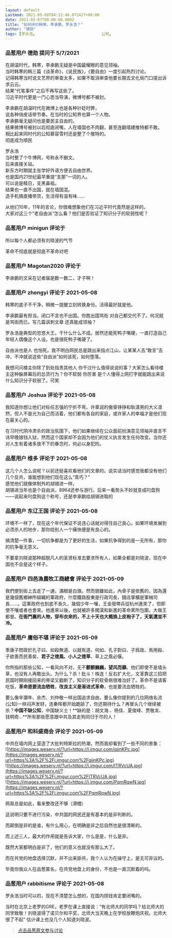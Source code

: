 ```yaml
---
layout: default
Lastmod: 2021-05-08T04:12:46.871427+00:00
date: 2021-05-07T00:00:00.000Z
title: "如何评价韩寒，李承鹏，罗永浩？"
author: "德勋"
tags: [罗永浩,								公知,								韩寒,								李承鹏]
---
```



### 品葱用户 **德勋** 提问于 5/7/2021
    
在胡温时代，韩寒，李承鹏无疑是中国最耀眼的意见领袖。  
当时韩寒的韩三篇《谈革命》，《说民族》，《要自由》一度引起热烈讨论。  
记得韩寒当时说文艺界的审查太多，如果不取消审查他要长期去文化局门口提出诉求云云。  
结果“代笔事件”之后不再写这些了。  
习近平时代更是一门心思当导演，微博号都不被封。  
  
李承鹏在胡温时代在微博上也是各种针砭时弊，  
说各种俏皮话带节奏。在当时的公知界也算一个人物。  
李承鹏毫无疑问也是要民主自由的。  
结果微博号被封以后彻底闭嘴，人在墙国也不肉翻，甚至连翻墙建推特都不敢。  
相比起来同时代的公知慕容雪村还是整了个推特的。  
彻底成为顺民  
  
罗永浩  
当时整了个牛博网，号称永不删文。  
后来直接关站。  
新东方时期就主张学好外语方便去自由世界。  
也是国内21世纪最早重提“支那”一词的人。  
可以说是精日，支黑鼻祖。  
结果也一直不出国，就在墙国混。  
造手机搞直播带货，生活得有滋有味……  
  
从他们10年，11年的言论，你很难想象他们在习近平时代竟然是这样的。  
大家对这三个”老自由派“怎么看？他们是否验证了知识分子的软弱性呢？
    
                

### 品葱用户 **minigun** 评论于 
        
所以每个人都必须有刘晓波的气节  
  
革命不彻底就是彻底不革命对吧
        
                

### 品葱用户 **Magotan2020** 评论于 
        
李承鹏的文采在记者届是数一数二，才子啊！
        
                

### 品葱用户 **zhengyi** 评论于 2021-05-08
        
韩寒的底子不干净，稍微一提醒立刻转换身份。活得最好就是他。  
  
李承鹏最有担当。闭口不言也不出国。你跑出国骂街 对自己都交代不了。何况就是骂街而已。写几篇讽刺文章 还真能成领袖？  
  
罗永浩是典型的忽悠大王。干什么什么不成。居然还能死鸭子嘴硬，一直打造自己年轻人偶像这个人设。也是很死鸭子嘴硬了。  
  
自由派也是人 也怕死。我不明白网民总是跳出来指点江山，让某某人去“敢言”去冲，不冲就说这些“自由派”如何该死，如何堕落。  
  
我想问问楼主你除了到处指责其他人 你干过什么值得说说的事？大家怎么看待楼主这种躲屏幕后的怂货行为？你不软弱 你厉害 是个人懂得上网打字就能跳出来说什么知识分子软弱了。可笑
        
                

### 品葱用户 **Joshua** 评论于 2021-05-08
        
我知道你想让他们对标任志强的宁折不弯、许章润的傲骨铮铮和耿潇男的大义凛然，但人不是光为自己而活着，他们都有各自的家庭，或许家人的幸福才是他们现在最关心的。  
  
在习时代阴冷肃杀的政治氛围下，他们如果继续在公众面前扮演意见领袖并直言不讳早晚锒铛入狱，然而这个国家却不会因为他们的仗义执言发生任何改变。当你还对人生有着诸多放不下的眷念时，何必以身犯险。
        
                

### 品葱用户 **维多** 评论于 2021-05-08
        
这几个人怎么说呢？以前还挺喜欢看他们的文章的。说实话当时感觉我都没有他们几个反共，谁能想到他们现在这么“乖巧？”  
感觉他们就像体制外的胡锡进一样。  
胡锡进当年也是个自由派，8964还参与游行。后来一看势头不妙就变成叼盘狗——说起来叼盘狗这个称号，还是李承鹏给胡锡进取的
        
                

### 品葱用户 **东辽王国** 评论于 2021-05-08
        
环境不一样了，现在这个年代保证不说违心话就对得住自己良心。如果环境发展到必须杀人的地步，那你给别人一个痛快便是有良心的。  
  
搞清楚一件事，一切抗争都是为了更好的生活，如果抗争得到的是一无所有，那你的抗争毫无意义。  
  
不要拿刘晓波那种超脱凡人的圣贤标准去要求所有人，如果全都是刘晓波，现在中国也不会是这个样子。
        
                

### 品葱用户 **四邑漁農牧工商總會** 评论于 2021-05-09
        
我們便到街上去走了一通，滿眼是白旗。然而貌雖如此，內骨子是依舊的，因為還是幾個舊鄉紳所組織的軍政府，什麼鐵路股東是行政司長，錢店掌櫃是軍械司長……。這軍政府也到底不長久，幾個少年一嚷，王金發帶兵從杭州進來了，但即使不嚷或者也會來。他進來以後，也就被許多閑漢和新進的革命黨所包圍，大做王都督。**在衙門裏的人物，穿布衣來的，不上十天也大概換上皮袍子了，天氣還並不冷。**
        
                

### 品葱用户 **庸俗不堪** 评论于 2021-05-09
        
季康子問政於孔子曰、如殺無道、以就有道、何如、孔子對曰、子爲政、焉用殺、子欲善而民善矣、**君子之徳風、小人之徳草**、草上之風必偃。  
  
你所指的那些公知，一看风向不对，无不**颤颤巍巍，望风而靡**。他们即使不是墙头草，也没有人再敢出头。为什么？杀！批斗！株连！反右扩大化，文革靠这三招把民国时期刚接回来的脊梁又戳断了，知识分子的软骨病很难治好了。革命不是请客吃饭，**革命是要流血牺牲**，**改良主义是渐进式革命**，也是要流血牺牲的。  
  
要么像辛灝年、余杰、刘仲敬一样出国追求自由，要么像你提到的几位网络名流(公知)一样闷声发财，连秦晖都开始跪舔了，你还期待什么？再冒头几个继续被杀？**中国不缺公知**，中国缺义士！**缺的是：胡文海 、杨佳、夏俊峰、贾敬龙、钱明奇…**所有那些愿意跟中共及其走狗同归于尽的人！
        
                

### 品葱用户 **和科盛商会** 评论于 2021-05-09
        
中共在墙内网上营造了大批判特斯拉的热潮，然而我却看到了一些不同的景象：  
![https://images.weserv.nl/?url=https://i.imgur.com/qjjnKPc.jpg](https://images.weserv.nl/?url=https%3A%2F%2Fi.imgur.com%2FqjjnKPc.jpg)  
![https://images.weserv.nl/?url=https://i.imgur.com/ITRVcUA.jpg](https://images.weserv.nl/?url=https%3A%2F%2Fi.imgur.com%2FITRVcUA.jpg)  
![https://images.weserv.nl/?url=https://i.imgur.com/PqmRqwN.jpg](https://images.weserv.nl/?url=https%3A%2F%2Fi.imgur.com%2FPqmRqwN.jpg)  
  
网易总是如此，看来整改还不够（滑稽）  
  
这说明只要不进行污染，中共国的网民还是有基本的是非判断的。  
  
而颠倒是非的是谁，有什么用心，在明确是非之后自然也是很清晰的。  
  
而上述三人，最大的作用就是告诉大家，什么是是，什么是非。  
  
既然大家都明白是非了，他们的意义也就没有那么大了。  
  
而在共党的地盘选择沉默，并不出来舔共，我个人认为在操守上，是无可非议的。  
  
毕竟你我众人在品葱匿名，在共党地盘上的身份，不也是一直沉默着的吗。
        
                

### 品葱用户 **rabbitisme** 评论于 2021-05-08
        
罗永浩当时可以的，现在不清楚怎么想的，在国内捞钱肯定要闭嘴的。  
  
当时在北京上老罗的GRE，老罗在课上直接说：“有北师大的同学吗？给北师大的同学致敬！刘晓波得了诺贝尔和平奖，北师大当天晚上在学校放鞭炮庆祝。北师大很了不起” 估计课上也没几个人知道刘晓波。
        
                





> [点击品葱原文参与讨论](https://pincong.rocks/question/38612)

